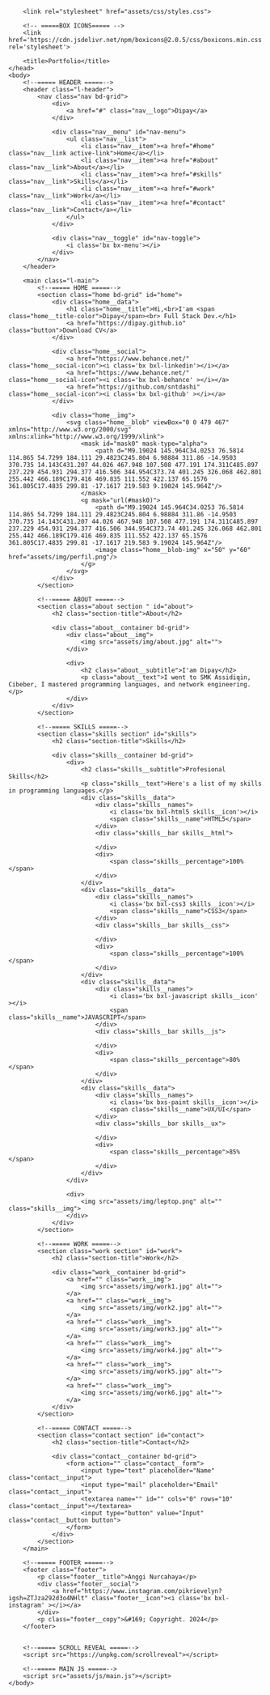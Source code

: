 <!DOCTYPE html>
<html lang="en">
    <head>
        <meta charset="UTF-8">
        <meta name="viewport" content="width=device-width, initial-scale=1.0">

        <link rel="stylesheet" href="assets/css/styles.css">

        <!-- =====BOX ICONS===== -->
        <link href='https://cdn.jsdelivr.net/npm/boxicons@2.0.5/css/boxicons.min.css' rel='stylesheet'>

        <title>Portfolio</title>
    </head>
    <body>
        <!--===== HEADER =====-->
        <header class="l-header">
            <nav class="nav bd-grid">
                <div>
                    <a href="#" class="nav__logo">Dipay</a>
                </div>

                <div class="nav__menu" id="nav-menu">
                    <ul class="nav__list">
                        <li class="nav__item"><a href="#home" class="nav__link active-link">Home</a></li>
                        <li class="nav__item"><a href="#about" class="nav__link">About</a></li>
                        <li class="nav__item"><a href="#skills" class="nav__link">Skills</a></li>
                        <li class="nav__item"><a href="#work" class="nav__link">Work</a></li>
                        <li class="nav__item"><a href="#contact" class="nav__link">Contact</a></li>
                    </ul>
                </div>

                <div class="nav__toggle" id="nav-toggle">
                    <i class='bx bx-menu'></i>
                </div>
            </nav>
        </header>

        <main class="l-main">
            <!--===== HOME =====-->
            <section class="home bd-grid" id="home">
                <div class="home__data">
                    <h1 class="home__title">Hi,<br>I'am <span class="home__title-color">Dipay</span><br> Full Stack Dev.</h1>
                    <a href="https://dipay.github.io" class="button">Download CV</a>
                </div>

                <div class="home__social">
                    <a href="https://www.behance.net/" class="home__social-icon"><i class='bx bxl-linkedin'></i></a>
                    <a href="https://www.behance.net/" class="home__social-icon"><i class='bx bxl-behance' ></i></a>
                    <a href="https://github.com/sntdashi" class="home__social-icon"><i class='bx bxl-github' ></i></a>
                </div>

                <div class="home__img">
                    <svg class="home__blob" viewBox="0 0 479 467" xmlns="http://www.w3.org/2000/svg" xmlns:xlink="http://www.w3.org/1999/xlink">
                        <mask id="mask0" mask-type="alpha">
                            <path d="M9.19024 145.964C34.0253 76.5814 114.865 54.7299 184.111 29.4823C245.804 6.98884 311.86 -14.9503 370.735 14.143C431.207 44.026 467.948 107.508 477.191 174.311C485.897 237.229 454.931 294.377 416.506 344.954C373.74 401.245 326.068 462.801 255.442 466.189C179.416 469.835 111.552 422.137 65.1576 361.805C17.4835 299.81 -17.1617 219.583 9.19024 145.964Z"/>
                        </mask>
                        <g mask="url(#mask0)">
                            <path d="M9.19024 145.964C34.0253 76.5814 114.865 54.7299 184.111 29.4823C245.804 6.98884 311.86 -14.9503 370.735 14.143C431.207 44.026 467.948 107.508 477.191 174.311C485.897 237.229 454.931 294.377 416.506 344.954C373.74 401.245 326.068 462.801 255.442 466.189C179.416 469.835 111.552 422.137 65.1576 361.805C17.4835 299.81 -17.1617 219.583 9.19024 145.964Z"/>
                            <image class="home__blob-img" x="50" y="60" href="assets/img/perfil.png"/>
                        </g>
                    </svg>
                </div>
            </section>

            <!--===== ABOUT =====-->
            <section class="about section " id="about">
                <h2 class="section-title">About</h2>

                <div class="about__container bd-grid">
                    <div class="about__img">
                        <img src="assets/img/about.jpg" alt="">
                    </div>
                    
                    <div>
                        <h2 class="about__subtitle">I'am Dipay</h2>
                        <p class="about__text">I went to SMK Assidiqin, Cibeber, I mastered programming languages, and network engineering.</p>           
                    </div>                                   
                </div>
            </section>

            <!--===== SKILLS =====-->
            <section class="skills section" id="skills">
                <h2 class="section-title">Skills</h2>

                <div class="skills__container bd-grid">          
                    <div>
                        <h2 class="skills__subtitle">Profesional Skills</h2>
                        <p class="skills__text">Here's a list of my skills in programming languages.</p>
                        <div class="skills__data">
                            <div class="skills__names">
                                <i class='bx bxl-html5 skills__icon'></i>
                                <span class="skills__name">HTML5</span>
                            </div>
                            <div class="skills__bar skills__html">

                            </div>
                            <div>
                                <span class="skills__percentage">100%</span>
                            </div>
                        </div>
                        <div class="skills__data">
                            <div class="skills__names">
                                <i class='bx bxl-css3 skills__icon'></i>
                                <span class="skills__name">CSS3</span>
                            </div>
                            <div class="skills__bar skills__css">
                                
                            </div>
                            <div>
                                <span class="skills__percentage">100%</span>
                            </div>
                        </div>
                        <div class="skills__data">
                            <div class="skills__names">
                                <i class='bx bxl-javascript skills__icon' ></i>
                                <span class="skills__name">JAVASCRIPT</span>
                            </div>
                            <div class="skills__bar skills__js">
                                
                            </div>
                            <div>
                                <span class="skills__percentage">80%</span>
                            </div>
                        </div>
                        <div class="skills__data">
                            <div class="skills__names">
                                <i class='bx bxs-paint skills__icon'></i>
                                <span class="skills__name">UX/UI</span>
                            </div>
                            <div class="skills__bar skills__ux">
                                
                            </div>
                            <div>
                                <span class="skills__percentage">85%</span>
                            </div>
                        </div>
                    </div>
                    
                    <div>              
                        <img src="assets/img/leptop.png" alt="" class="skills__img">
                    </div>
                </div>
            </section>

            <!--===== WORK =====-->
            <section class="work section" id="work">
                <h2 class="section-title">Work</h2>

                <div class="work__container bd-grid">
                    <a href="" class="work__img">
                        <img src="assets/img/work1.jpg" alt="">
                    </a>
                    <a href="" class="work__img">
                        <img src="assets/img/work2.jpg" alt="">
                    </a>
                    <a href="" class="work__img">
                        <img src="assets/img/work3.jpg" alt="">
                    </a>
                    <a href="" class="work__img">
                        <img src="assets/img/work4.jpg" alt="">
                    </a>
                    <a href="" class="work__img">
                        <img src="assets/img/work5.jpg" alt="">
                    </a>
                    <a href="" class="work__img">
                        <img src="assets/img/work6.jpg" alt="">
                    </a>
                </div>
            </section>

            <!--===== CONTACT =====-->
            <section class="contact section" id="contact">
                <h2 class="section-title">Contact</h2>

                <div class="contact__container bd-grid">
                    <form action="" class="contact__form">
                        <input type="text" placeholder="Name" class="contact__input">
                        <input type="mail" placeholder="Email" class="contact__input">
                        <textarea name="" id="" cols="0" rows="10" class="contact__input"></textarea>
                        <input type="button" value="Input" class="contact__button button">
                    </form>
                </div>
            </section>
        </main>

        <!--===== FOOTER =====-->
        <footer class="footer">
            <p class="footer__title">Anggi Nurcahaya</p>
            <div class="footer__social">
                <a href="https://www.instagram.com/pikrievelyn?igsh=ZTJza292d3o4NHlt" class="footer__icon"><i class='bx bxl-instagram' ></i></a>
            </div>
            <p class="footer__copy">&#169; Copyright. 2024</p>
        </footer>


        <!--===== SCROLL REVEAL =====-->
        <script src="https://unpkg.com/scrollreveal"></script>

        <!--===== MAIN JS =====-->
        <script src="assets/js/main.js"></script>
    </body>
</html>
